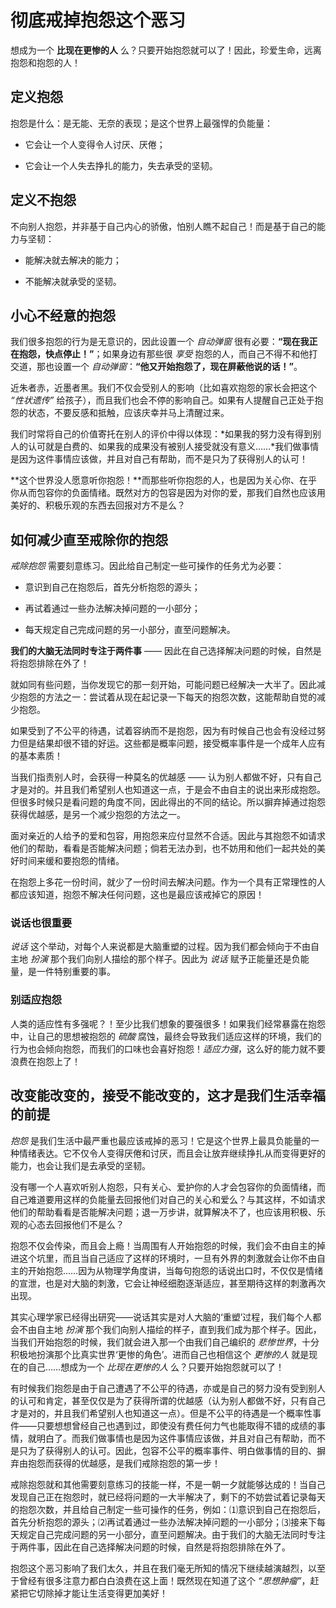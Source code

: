 # 彻底戒掉抱怨这个恶习
想成为一个 **比现在更惨的人** 么？只要开始抱怨就可以了！因此，珍爱生命，远离抱怨和抱怨的人！

## 定义抱怨
抱怨是什么：是无能、无奈的表现；是这个世界上最强悍的负能量：
- 它会让一个人变得令人讨厌、厌倦；

- 它会让一个人失去挣扎的能力，失去承受的坚韧。

## 定义不抱怨
不向别人抱怨，并非基于自己内心的骄傲，怕别人瞧不起自己！而是基于自己的能力与坚韧：
- 能解决就去解决的能力；

- 不能解决就承受的坚韧。

## 小心不经意的抱怨
我们很多抱怨的行为是无意识的，因此设置一个 *自动弹窗* 很有必要：**“现在我正在抱怨，快点停止！”**；如果身边有那些很 *享受* 抱怨的人，而自己不得不和他打交道，那也设置一个 *自动弹窗*：**“他又开始抱怨了，现在屏蔽他说的话！”**。

近朱者赤，近墨者黑。我们不仅会受别人的影响（比如喜欢抱怨的家长会把这个 *“性状遗传”* 给孩子），而且我们也会不停的影响自己。如果有人提醒自己正处于抱怨的状态，不要反感和抵触，应该庆幸并马上清醒过来。

我们时常将自己的价值寄托在别人的评价中得以体现：*如果我的努力没有得到别人的认可就是白费的、如果我的成果没有被别人接受就没有意义……*我们做事情是因为这件事情应该做，并且对自己有帮助，而不是只为了获得别人的认可！

**这个世界没人愿意听你抱怨！**而那些听你抱怨的人，也是因为关心你、在乎你从而包容你的负面情绪。既然对方的包容是因为对你的爱，那我们自然也应该用美好的、积极乐观的东西去回报对方不是么？

## 如何减少直至戒除你的抱怨
*戒除抱怨* 需要刻意练习。因此给自己制定一些可操作的任务尤为必要：
- 意识到自己在抱怨后，首先分析抱怨的源头；

- 再试着通过一些办法解决掉问题的一小部分；

- 每天规定自己完成问题的另一小部分，直至问题解决。

**我们的大脑无法同时专注于两件事** —— 因此在自己选择解决问题的时候，自然是将抱怨排除在外了！

就如同有些问题，当你发现它的那一刻开始，可能问题已经解决一大半了。因此减少抱怨的方法之一：尝试着从现在起记录一下每天的抱怨次数，这能帮助自觉的减少抱怨。

如果受到了不公平的待遇，试着容纳而不是抱怨，因为有时候自己也会有没经过努力但是结果却很不错的好运。这些都是概率问题，接受概率事件是一个成年人应有的基本素质！

当我们指责别人时，会获得一种莫名的优越感 —— 认为别人都做不好，只有自己才是对的。并且我们希望别人也知道这一点，于是会不由自主的说出来形成抱怨。但很多时候只是看问题的角度不同，因此得出的不同的结论。所以摒弃掉通过抱怨获得优越感，是另一个减少抱怨的方法之一。

面对亲近的人给予的爱和包容，用抱怨来应付显然不合适。因此与其抱怨不如请求他们的帮助，看看是否能解决问题；倘若无法办到，也不妨用和他们一起共处的美好时间来缓和要抱怨的情绪。

在抱怨上多花一份时间，就少了一份时间去解决问题。作为一个具有正常理性的人都应该知道，抱怨不解决任何问题，这也是最应该戒掉它的原因！

### 说话也很重要
*说话* 这个举动，对每个人来说都是大脑重塑的过程。因为我们都会倾向于不由自主地 *扮演* 那个我们向别人描绘的那个样子。因此为 *说话* 赋予正能量还是负能量，是一件特别重要的事。

### 别适应抱怨
人类的适应性有多强呢？！至少比我们想象的要强很多！如果我们经常暴露在抱怨中，让自己的思想被抱怨的 *硫酸* 腐蚀，最终会导致我们适应这样的环境，我们的行为也会倾向抱怨，而我们的口味也会喜好抱怨！*适应力强*，这么好的能力就不要浪费在抱怨上了！

## 改变能改变的，接受不能改变的，这才是我们生活幸福的前提
*抱怨* 是我们生活中最严重也最应该戒掉的恶习！它是这个世界上最具负能量的一种情绪表达。它不仅令人变得厌倦和讨厌，而且会让放弃继续挣扎从而变得更好的能力，也会让我们是去承受的坚韧。

没有哪一个人喜欢听别人抱怨，只有关心、爱护你的人才会包容你的负面情绪，而自己难道要用这样的负能量去回报他们对自己的关心和爱么？与其这样，不如请求他们的帮助看看是否能解决问题；退一万步讲，就算解决不了，也应该用积极、乐观的心态去回报他们不是么？

抱怨不仅会传染，而且会上瘾！当周围有人开始抱怨的时候，我们会不由自主的掉进这个坑里，而且当自己适应了这样的环境时，一旦有外界的刺激就会让你不由自主的开始抱怨……因为从物理学角度讲，当每句抱怨的话说出口时，不仅仅是情绪的宣泄，也是对大脑的刺激，它会让神经细胞逐渐适应，甚至期待这样的刺激再次出现。

其实心理学家已经得出研究——说话其实是对人大脑的‘重塑’过程，我们每个人都会不由自主地 *扮演* 那个我们向别人描绘的样子，直到我们成为那个样子。因此，当我们开始抱怨的时候，我们就会进入那一个由我们自己编织的 *悲惨世界*，十分积极地扮演那个比真实世界‘更惨的角色’。进而自己也相信这个 *更惨的人* 就是现在的自己……想成为一个 *比现在更惨的人* 么？只要开始抱怨就可以了！

有时候我们抱怨是由于自己遭遇了不公平的待遇，亦或是自己的努力没有受到别人的认可和肯定，甚至仅仅是为了获得所谓的优越感（认为别人都做不好，只有自己才是对的，并且我们希望别人也知道这一点）。但是不公平的待遇是一个概率性事件——只要想想曾经自己也遇到过，即使没有费任何力气也能取得不错的成绩的事情，就明白了。而我们做事情也是因为这件事情应该做，并且对自己有帮助，而不是只为了获得别人的认可。因此，包容不公平的概率事件、明白做事情的目的、摒弃由抱怨而获得的优越感，是我们戒除抱怨的第一步！

戒除抱怨就和其他需要刻意练习的技能一样，不是一朝一夕就能够达成的！当自己发现自己正在抱怨时，就已经将问题的一大半解决了，剩下的不妨尝试着记录每天的抱怨次数，并且给自己制定一些可操作的任务，例如：⑴意识到自己在抱怨后，首先分析抱怨的源头；⑵再试着通过一些办法解决掉问题的一小部分；⑶接来下每天规定自己完成问题的另一小部分，直至问题解决。由于我们的大脑无法同时专注于两件事，因此在自己选择解决问题的时候，自然是将抱怨排除在外了。

抱怨这个恶习影响了我们太久，并且在我们毫无所知的情况下继续越演越烈，以至于曾经有很多注意力都白白浪费在这上面！既然现在知道了这个 *“思想肿瘤”*，赶紧把它切除掉才能让生活变得更加美好！

